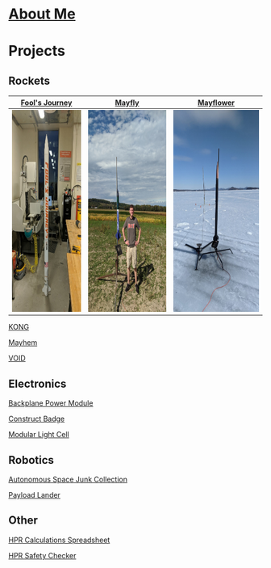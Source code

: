 # [About Me](http://vlarko.com/About%20Me)

# Projects
## Rockets
| [Fool's Journey](http://vlarko.com/Rockets/Fool's%20Journey) | [Mayfly](http://vlarko.com/Rockets/Mayfly) | [Mayflower](http://vlarko.com/Rockets/Mayflower) |
| - | - | - |
| <img src="FoolsJourney_1.jpg" height="400"> | <img src="L1_2.jpg" height="400"> | <img src="mayflower ice.jpg" height="400"> | 

[KONG](http://vlarko.com/Rockets/KONG)





[Mayhem](http://vlarko.com/Rockets/Mayhem)

[VOID](http://vlarko.com/Rockets/VOID)

## Electronics
[Backplane Power Module](http://vlarko.com/Electronics/Backplane%20Power%20Module)

[Construct Badge](http://vlarko.com/Electronics/Construct%20Badge)

[Modular Light Cell](http://vlarko.com/Electronics/Modular%20Light%20Cell)

## Robotics
[Autonomous Space Junk Collection](http://vlarko.com/Robotics/Autonomous%20Space%20Junk%20Collection)

[Payload Lander](http://vlarko.com/Robotics/Payload%20Lander)

## Other
[HPR Calculations Spreadsheet](http://vlarko.com/Other/HPR%20Calculations%20Spreadsheet)

[HPR Safety Checker](http://vlarko.com/Other/HPR%20Safety%20Checker)
